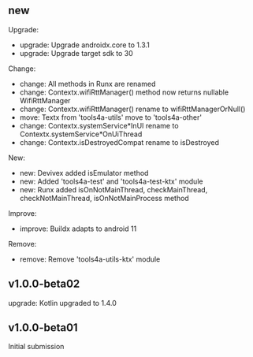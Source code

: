 ## new

Upgrade:
* upgrade: Upgrade androidx.core to 1.3.1
* upgrade: Upgrade target sdk to 30

Change:
* change: All methods in Runx are renamed
* change: Contextx.wifiRttManager() method now returns nullable WifiRttManager
* change: Contextx.wifiRttManager() rename to wifiRttManagerOrNull()
* move: Textx from 'tools4a-utils' move to 'tools4a-other'
* change: Contextx.systemService\*InUI rename to Contextx.systemService\*OnUiThread
* change: Contextx.isDestroyedCompat rename to isDestroyed

New:
* new: Devivex added isEmulator method
* new: Added 'tools4a-test' and 'tools4a-test-ktx' module
* new: Runx added isOnNotMainThread, checkMainThread, checkNotMainThread, isOnNotMainProcess method

Improve:
* improve: Buildx adapts to android 11

Remove:
* remove: Remove 'tools4a-utils-ktx' module

## v1.0.0-beta02
upgrade: Kotlin upgraded to 1.4.0

## v1.0.0-beta01
Initial submission